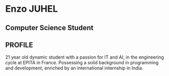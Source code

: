 # Enzo JUHEL
## Computer Science Student
## PROFILE
21 year old dynamic student with a passion for IT and AI, in the engineering cycle at EPITA in France. Possessing a solid background in programming and development, enriched by an international internship in India.
